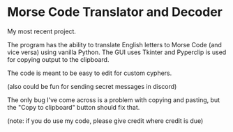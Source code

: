 # Morse Code Translator and Decoder

My most recent project.

The program has the ability to translate English letters to Morse Code (and vice versa) using vanilla Python. The GUI uses Tkinter and Pyperclip is used for copying output to the clipboard.

The code is meant to be easy to edit for custom cyphers.

(also could be fun for sending secret messages in discord)

The only bug I've come across is a problem with copying and pasting, but the "Copy to clipboard" button should fix that.


(note: if you do use my code, please give credit where credit is due)
